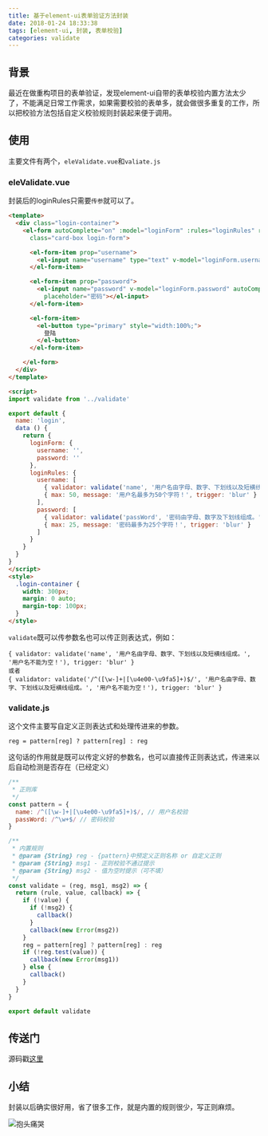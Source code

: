 ```yaml
---
title: 基于element-ui表单验证方法封装
date: 2018-01-24 18:33:38
tags: [element-ui, 封装, 表单校验]
categories: validate
---
```


## 背景

最近在做重构项目的表单验证，发现element-ui自带的表单校验内置方法太少了，不能满足日常工作需求，如果需要校验的表单多，就会做很多重复的工作，所以把校验方法包括自定义校验规则封装起来便于调用。



## 使用

主要文件有两个，`eleValidate.vue`和`valiate.js`

### eleValidate.vue

封装后的loginRules只需要`传参`就可以了。

```html
<template>
  <div class="login-container">
    <el-form autoComplete="on" :model="loginForm" :rules="loginRules" ref="loginForm" label-position="left" label-width="0px"
      class="card-box login-form">

      <el-form-item prop="username">
        <el-input name="username" type="text" v-model="loginForm.username" autoComplete="on" placeholder="用户名"/>
      </el-form-item>

      <el-form-item prop="password">
        <el-input name="password" v-model="loginForm.password" autoComplete="on"
          placeholder="密码"></el-input>
      </el-form-item>

      <el-form-item>
        <el-button type="primary" style="width:100%;">
          登陆
        </el-button>
      </el-form-item>

    </el-form>
  </div>
</template>

<script>
import validate from '../validate'

export default {
  name: 'login',
  data () {
    return {
      loginForm: {
        username: '',
        password: ''
      },
      loginRules: {
        username: [
          { validator: validate('name', '用户名由字母、数字、下划线以及短横线组成。', '用户名不能为空！'), trigger: 'blur' },
          { max: 50, message: '用户名最多为50个字符！', trigger: 'blur' }
        ],
        password: [
          { validator: validate('passWord', '密码由字母、数字及下划线组成。', '密码不能为空！'), trigger: 'blur' },
          { max: 25, message: '密码最多为25个字符！', trigger: 'blur' }
        ]
      }
    }
  }
}
</script>
<style>
  .login-container {
    width: 300px;
    margin: 0 auto;
    margin-top: 100px;
  }
</style>

```

`validate`既可以传参数名也可以传正则表达式，例如：

```
{ validator: validate('name', '用户名由字母、数字、下划线以及短横线组成。', '用户名不能为空！'), trigger: 'blur' }
或者
{ validator: validate('/^([\w-]+|[\u4e00-\u9fa5]+)$/', '用户名由字母、数字、下划线以及短横线组成。', '用户名不能为空！'), trigger: 'blur' }
```



### validate.js

这个文件主要写自定义正则表达式和处理传进来的参数。

```
reg = pattern[reg] ? pattern[reg] : reg
```

这句话的作用就是既可以传定义好的参数名，也可以直接传正则表达式，传进来以后自动检测是否存在（已经定义）

```js
/**
 * 正则库
 */
const pattern = {
  name: /^([\w-]+|[\u4e00-\u9fa5]+)$/, // 用户名校验
  passWord: /^\w+$/ // 密码校验
}

/**
 * 内置规则
 * @param {String} reg - {pattern}中预定义正则名称 or 自定义正则
 * @param {String} msg1 - 正则校验不通过提示
 * @param {String} msg2 - 值为空时提示（可不填）
 */
const validate = (reg, msg1, msg2) => {
  return (rule, value, callback) => {
    if (!value) {
      if (!msg2) {
        callback()
      }
      callback(new Error(msg2))
    }
    reg = pattern[reg] ? pattern[reg] : reg
    if (!reg.test(value)) {
      callback(new Error(msg1))
    } else {
      callback()
    }
  }
}

export default validate

```



## 传送门

源码戳[这里](https://github.com/Evey-huang/ele-validate)

## 小结

封装以后确实很好用，省了很多工作，就是内置的规则很少，写正则麻烦。

![抱头痛哭](http://p1cjg886l.bkt.clouddn.com/cry.jpg)